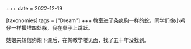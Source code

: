 +++
date = 2022-12-19

[taxonomies]
tags = ["Dream"]
+++ 
教室进了条疯狗一样的蛇，同学们像小鸡仔一样撮堆四处躲，我在桌子上跳跃。

姑娘来短信约炮下课后，在某教学楼见面，找了五十年没找到。
<!-- more -->